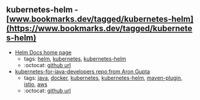 kubernetes-helm - [www.bookmarks.dev/tagged/kubernetes-helm](https://www.bookmarks.dev/tagged/kubernetes-helm)
---
* [Helm Docs home page](https://helm.sh/)
    * tags: [helm](../tags/helm.md), [kubernetes](../tags/kubernetes.md), [kubernetes-helm](../tags/kubernetes-helm.md)
    * :octocat: [github url](https://github.com/helm/helm)
* [kubernetes-for-java-developers repo from Aron Gupta](https://github.com/aws-samples/kubernetes-for-java-developers)
    * tags: [java](../tags/java.md), [docker](../tags/docker.md), [kubernetes](../tags/kubernetes.md), [kubernetes-helm](../tags/kubernetes-helm.md), [maven-plugin](../tags/maven-plugin.md), [istio](../tags/istio.md), [aws](../tags/aws.md)
    * :octocat: [github url](https://github.com/aws-samples/kubernetes-for-java-developers)
